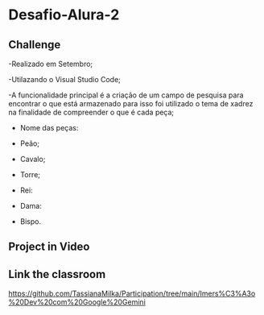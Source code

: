 # Desafio-Alura-2


## Challenge

-Realizado em Setembro;

-Utilazando o Visual Studio Code;


-A funcionalidade principal é a criação de um campo de pesquisa para encontrar o que está armazenado para isso foi utilizado o tema de xadrez
na finalidade de compreender o que é cada peça;

- Nome das peças:

- Peão;

- Cavalo;

- Torre;

- Rei:

- Dama:
  
- Bispo.


## Project in Video



## Link the classroom




https://github.com/TassianaMilka/Participation/tree/main/Imers%C3%A3o%20Dev%20com%20Google%20Gemini
